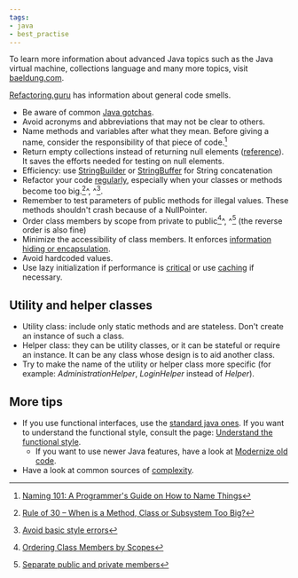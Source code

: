 ```yaml
---
tags:
- java
- best_practise
---
```


To learn more information about advanced Java topics such as the Java virtual machine, collections language and many more topics,
visit [baeldung.com](https://www.baeldung.com/category/java).

[Refactoring.guru](https://refactoring.guru/refactoring/smells) has information about general code smells.

- Be aware of common [Java gotchas](https://stackoverflow.com/questions/169815/java-common-gotchas).
- Avoid acronyms and abbreviations that may not be clear to others.
- Name methods and variables after what they mean. Before giving a name, consider the responsibility of that piece of code.[^1]
- Return empty collections instead of returning null elements ([reference](http://www.javapractices.com/topic/TopicAction.do?Id=59)). It saves the efforts needed for testing on null elements.
- Efficiency: use [StringBuilder](https://docs.oracle.com/en/java/javase/11/docs/api/java.base/java/lang/StringBuilder.html) or [StringBuffer](https://docs.oracle.com/en/java/javase/11/docs/api/java.base/java/lang/StringBuffer.html) for String concatenation
- Refactor your code [regularly](https://refactoring.guru/refactoring), especially when your classes or methods become too big.[^2]^, ^[^3].
- Remember to test parameters of public methods for illegal values. These methods shouldn't crash because of a NullPointer.
- Order class members by scope from private to public[^4]^, ^[^5] (the reverse order is also fine)
- Minimize the accessibility of class members. It enforces [information hiding or encapsulation](https://www.codejava.net/coding/10-java-core-best-practices-every-java-programmer-should-know#PrivateMembers).
- Avoid hardcoded values.
- Use lazy initialization if performance is [critical](http://www.javapractices.com/topic/TopicAction.do?Id=34) or use [caching](https://crunchify.com/how-to-create-a-simple-in-memory-cache-in-java-lightweight-cache/) if necessary.

## Utility and helper classes
- Utility class: include only static methods and are stateless. Don't create an instance of such a class.
- Helper class: they can be utility classes, or it can be stateful or require an instance. It can be any class whose design is to aid another class.
- Try to make the name of the utility or helper class more specific (for example: *AdministrationHelper*, *LoginHelper* instead of *Helper*).

## More tips
- If you use functional interfaces, use the [standard java ones](http://www.javapractices.com/topic/TopicAction.do?Id=277). If you want to understand the functional style, consult the page: [Understand the functional style](http://www.javapractices.com/topic/TopicAction.do?Id=274).
  - If you want to use newer Java features, have a look at [Modernize old code](http://www.javapractices.com/topic/TopicAction.do?Id=225).
- Have a look at common sources of [complexity](https://web.archive.org/web/20210425130253/http://www.javapractices.com/topic/TopicAction.do?Id=287).

[^1]:[Naming 101: A Programmer's Guide on How to Name Things](https://www.elpassion.com/blog/naming-101-programmers-guide-on-how-to-name-things)
[^2]:[Rule of 30 – When is a Method, Class or Subsystem Too Big?](https://dzone.com/articles/rule-30-%E2%80%93-when-method-class-or)
[^3]:[Avoid basic style errors](http://www.javapractices.com/topic/TopicAction.do?Id=227)
[^4]:[Ordering Class Members by Scopes](https://www.codejava.net/coding/10-java-core-best-practices-every-java-programmer-should-know#MemberOrdering)
[^5]:[Separate public and private members](http://www.javapractices.com/topic/TopicAction.do?Id=136)